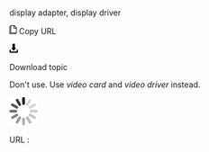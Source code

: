 # 

display adapter, display driver

![Copy URL](media/display-adapter-display-driver/Copy.png)
Copy URL

![Download](media/display-adapter-display-driver/Download.png)

Download topic

Don't use. Use *video card* and *video driver* instead.

![In progress](media/display-adapter-display-driver/activity-large.gif)

URL :
